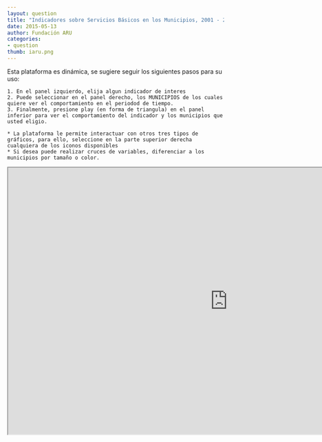 ```yaml
---
layout: question
title: "Indicadores sobre Servicios Básicos en los Municipios, 2001 - 2012"
date: 2015-05-13
author: Fundación ARU
categories:
- question
thumb: iaru.png
---
```

Esta plataforma es dinámica, se sugiere seguir los siguientes pasos para su uso:
	
	1. En el panel izquierdo, elija algun indicador de interes
	2. Puede seleccionar en el panel derecho, los MUNICIPIOS de los cuales quiere ver el comportamiento en el periodod de tiempo.
	3. Finalmente, presione play (en forma de triangula) en el panel inferior para ver el comportamiento del indicador y los municipios que usted eligio.

	* La plataforma le permite interactuar con otros tres tipos de gráficos, para ello, seleccione en la parte superior derecha cualquiera de los iconos disponibles
	* Si desea puede realizar cruces de variables, diferenciar a los municipios por tamaño o color.

<iframe src="http://opendatabolivia.github.io/serm_nacional.html" width="1020" height="620" align="center"> 
